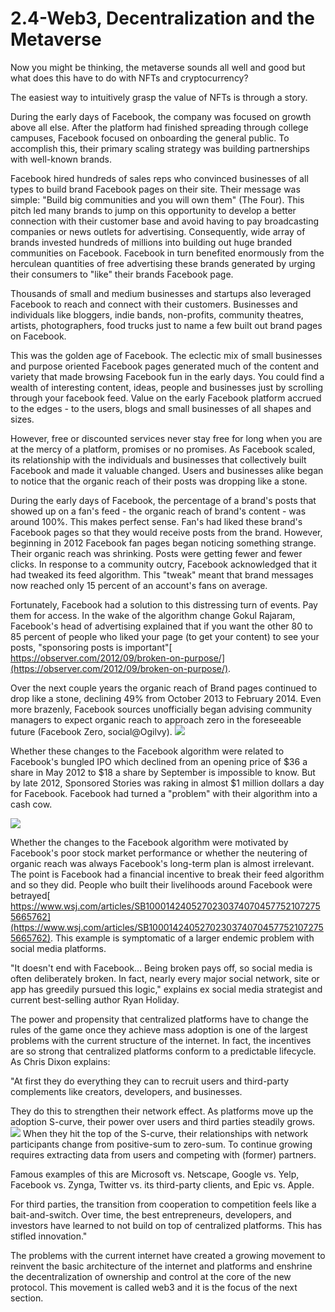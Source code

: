 # 2.4-Web3, Decentralization and the Metaverse

Now you might be thinking, the metaverse sounds all well and good but what does this have to do with NFTs and cryptocurrency?


The easiest way to intuitively grasp the value of NFTs is through a story.


During the early days of Facebook, the company was focused on growth above all else. After the platform had finished spreading through college campuses, Facebook focused on onboarding the general public. To accomplish this, their primary scaling strategy was building partnerships with well-known brands.


Facebook hired hundreds of sales reps who convinced businesses of all types to build brand Facebook pages on their site. Their message was simple: "Build big communities and you will own them" (The Four). This pitch led many brands to jump on this opportunity to develop a better connection with their customer base and avoid having to pay broadcasting companies or news outlets for advertising. Consequently, wide array of brands invested hundreds of millions into building out huge branded communities on Facebook. Facebook in turn benefited enormously from the herculean quantities of free advertising these brands generated by urging their consumers to "like" their brands Facebook page.


Thousands of small and medium businesses and startups also leveraged Facebook to reach and connect with their customers. Businesses and individuals like bloggers, indie bands, non-profits, community theatres, artists, photographers, food trucks just to name a few built out brand pages on Facebook.


This was the golden age of Facebook. The eclectic mix of small businesses and purpose oriented Facebook pages generated much of the content and variety that made browsing Facebook fun in the early days. You could find a wealth of interesting content, ideas, people and businesses just by scrolling through your facebook feed. Value on the early Facebook platform accrued to the edges - to the users, blogs and small businesses of all shapes and sizes.


However, free or discounted services never stay free for long when you are at the mercy of a platform, promises or no promises. As Facebook scaled, its relationship with the individuals and businesses that collectively built Facebook and made it valuable changed. Users and businesses alike began to notice that the organic reach of their posts was dropping like a stone.


During the early days of Facebook, the percentage of a brand's posts that showed up on a fan's feed - the organic reach of brand's content - was around 100%. This makes perfect sense. Fan's had liked these brand's Facebook pages so that they would receive posts from the brand. However, beginning in 2012 Facebook fan pages began noticing something strange. Their organic reach was shrinking. Posts were getting fewer and fewer clicks. In response to a community outcry, Facebook acknowledged that it had tweaked its feed algorithm. This "tweak" meant that brand messages now reached only 15 percent of an account's fans on average.


Fortunately, Facebook had a solution to this distressing turn of events. Pay them for access. In the wake of the algorithm change Gokul Rajaram, Facebook's head of advertising explained that if you want the other 80 to 85 percent of people who liked your page (to get your content) to see your posts, "sponsoring posts is important"[ https://observer.com/2012/09/broken-on-purpose/](https://observer.com/2012/09/broken-on-purpose/).


Over the next couple years the organic reach of Brand pages continued to drop like a stone, declining 49% from October 2013 to February 2014. Even more brazenly, Facebook sources unofficially began advising community managers to expect organic reach to approach zero in the foreseeable future (Facebook Zero, social@Ogilvy).
![](https://lh5.googleusercontent.com/0pjd01g4H1Qgo_Yx6qrnpgHRTSy3Omo_8SeF1QE5fy5Zg0-C0IAk24YSx948RNWebHBQ58Er2SlEUEGQ1lJw27s9CwSwX7-ElagsIZrRMTFWeIwUpkIe7lWIoR97vnkjs7ZaRDUB9R9VL0zBT1d3zM5-prOqJxqx)


Whether these changes to the Facebook algorithm were related to Facebook's bungled IPO which declined from an opening price of $36 a share in May 2012 to $18 a share by September is impossible to know. But by late 2012, Sponsored Stories was raking in almost $1 million dollars a day for Facebook. Facebook had turned a "problem" with their algorithm into a cash cow.


![](https://lh3.googleusercontent.com/QcYZOGy0v0yqrPSm7slux0oOQQLsbopDum1XaEAJ3ucukBrnBBVDpB7ojIl6dOj2iDeyGszZOdcDHn10Z6Q8SUp9AOsAAyBlJvMqOZd4S_49QQyIqyB_ri0sGw80ahhdyP3QV_J55OP4MJchcPpUdxXTCJdNEH-s)


Whether the changes to the Facebook algorithm were motivated by Facebook's poor stock market performance or whether the neutering of organic reach was always Facebook's long-term plan is almost irrelevant. The point is Facebook had a financial incentive to break their feed algorithm and so they did. People who built their livelihoods around Facebook were betrayed[ https://www.wsj.com/articles/SB10001424052702303740704577521072755665762](https://www.wsj.com/articles/SB10001424052702303740704577521072755665762). This example is symptomatic of a larger endemic problem with social media platforms.


"It doesn't end with Facebook... Being broken pays off, so social media is often deliberately broken. In fact, nearly every major social network, site or app has greedily pursued this logic," explains ex social media strategist and current best-selling author Ryan Holiday.


The power and propensity that centralized platforms have to change the rules of the game once they achieve mass adoption is one of the largest problems with the current structure of the internet. In fact, the incentives are so strong that centralized platforms conform to a predictable lifecycle. As Chris Dixon explains:


"At first they do everything they can to recruit users and third-party complements like creators, developers, and businesses.&#x20;


They do this to strengthen their network effect. As platforms move up the adoption S-curve, their power over users and third parties steadily grows.
![](https://lh5.googleusercontent.com/mQwEjkrr35YWhUXA27oTjcNe5HWIzzOHmW7GnYY32bYDB9HFHDCNC2rok2QnQ5CjSZVsdaT6_uW9prw-k-bfiFYIn5t9BVTLgYiRal-NPN_6kizPRFo_irCMXgkT5nq22A7QSBz07SuWXde4RVzTA7jqJXxJjAuT)
When they hit the top of the S-curve, their relationships with network participants change from positive-sum to zero-sum. To continue growing requires extracting data from users and competing with (former) partners.


Famous examples of this are Microsoft vs. Netscape, Google vs. Yelp, Facebook vs. Zynga, Twitter vs. its third-party clients, and Epic vs. Apple.


For third parties, the transition from cooperation to competition feels like a bait-and-switch. Over time, the best entrepreneurs, developers, and investors have learned to not build on top of centralized platforms. This has stifled innovation."


The problems with the current internet have created a growing movement to reinvent the basic architecture of the internet and platforms and enshrine the decentralization of ownership and control at the core of the new protocol. This movement is called web3 and it is the focus of the next section.

